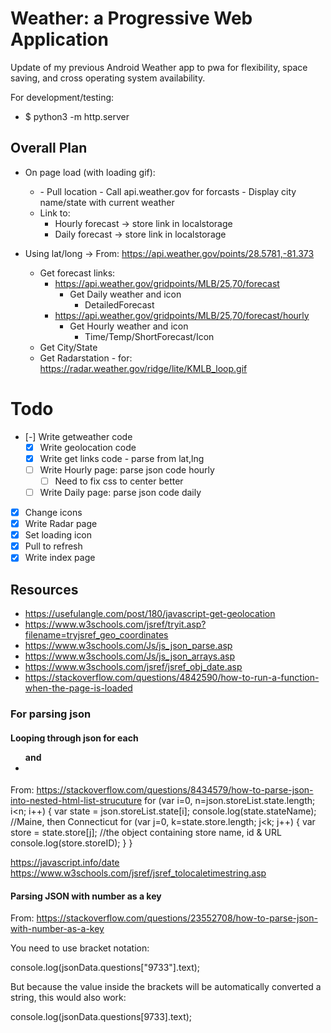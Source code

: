 # Weather: a Progressive Web Application

Update of my previous Android Weather app to pwa for flexibility, space saving, and cross operating system availability.


For development/testing: 
- $ python3 -m http.server

## Overall Plan

- On page load (with loading gif):
  - <body onload="getWeather()">  
    - Pull location
    - Call api.weather.gov for forcasts
    - Display city name/state with current weather
  - Link to:
    - Hourly forecast -> store link in localstorage
    - Daily forecast -> store link in localstorage

- Using lat/long -> From: https://api.weather.gov/points/28.5781,-81.373
	- Get forecast links:
	  - https://api.weather.gov/gridpoints/MLB/25,70/forecast
		- Get Daily weather and icon
			- DetailedForecast
	  - https://api.weather.gov/gridpoints/MLB/25,70/forecast/hourly
		- Get Hourly weather and icon
			- Time/Temp/ShortForecast/Icon
	- Get City/State
	- Get Radarstation - for: https://radar.weather.gov/ridge/lite/KMLB_loop.gif

# Todo

- [-] Write getweather code
  - [X] Write geolocation code
  - [X] Write get links code - parse from lat,lng
  - [ ] Write Hourly page: parse json code hourly
    - [ ] Need to fix css to center better
  - [ ] Write Daily page: parse json code daily
- [X] Change icons
- [X] Write Radar page
- [X] Set loading icon
- [X] Pull to refresh
- [X] Write index page

## Resources

- https://usefulangle.com/post/180/javascript-get-geolocation
- https://www.w3schools.com/jsref/tryit.asp?filename=tryjsref_geo_coordinates
- https://www.w3schools.com/Js/js_json_parse.asp
- https://www.w3schools.com/Js/js_json_arrays.asp
- https://www.w3schools.com/jsref/jsref_obj_date.asp
- https://stackoverflow.com/questions/4842590/how-to-run-a-function-when-the-page-is-loaded

### For parsing json

#### Looping through json for each <ul> and <li>
From: https://stackoverflow.com/questions/8434579/how-to-parse-json-into-nested-html-list-strucuture
for (var i=0, n=json.storeList.state.length; i<n; i++) {
    var state = json.storeList.state[i];
    console.log(state.stateName); //Maine, then Connecticut
    for (var j=0, k=state.store.length; j<k; j++) {
        var store = state.store[j]; //the object containing store name, id & URL
        console.log(store.storeID);
    }
}

https://javascript.info/date
https://www.w3schools.com/jsref/jsref_tolocaletimestring.asp

#### Parsing JSON with number as a key
From: https://stackoverflow.com/questions/23552708/how-to-parse-json-with-number-as-a-key

You need to use bracket notation:

console.log(jsonData.questions["9733"].text);

But because the value inside the brackets will be automatically converted a string, this would also work:

console.log(jsonData.questions[9733].text);
